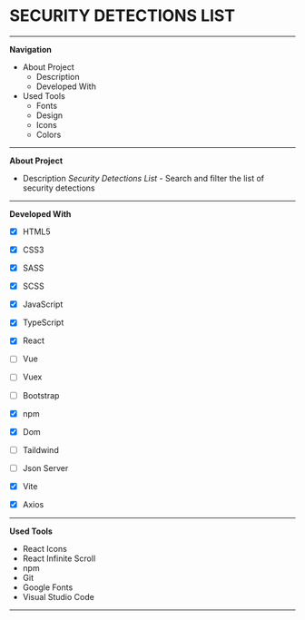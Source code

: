 # SECURITY DETECTIONS LIST


  * * *


**Navigation**
 - About Project
    - Description
    - Developed With
 - Used Tools
    - Fonts
    - Design
    - Icons
    - Colors


* * *


**About Project**
 - Description
*Security Detections List* - Search and filter the list of security detections


* * *


**Developed With**
 - [x] HTML5
 - [x] CSS3
 - [x] SASS
 - [x] SCSS
 - [x] JavaScript
 - [x] TypeScript
 - [X] React
 - [ ] Vue
 - [ ] Vuex 
 - [ ] Bootstrap
 - [x] npm
 - [x] Dom
 - [ ] Taildwind
 - [ ] Json Server
 - [X] Vite
 - [X] Axios

 
 * * *


**Used Tools**
- React Icons
- React Infinite Scroll
- npm
- Git
- Google Fonts
- Visual Studio Code


* * *



